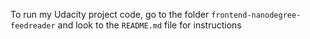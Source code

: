 To run my Udacity project code, go to the folder `frontend-nanodegree-feedreader` and look to the `README.md` file  for instructions
